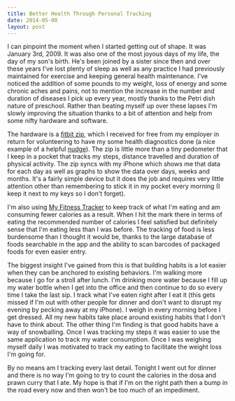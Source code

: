```yaml
---
title: Better Health Through Personal Tracking
date: 2014-05-08
layout: post
---
```


I can pinpoint the moment when I started getting out of shape. It was January 3rd, 2009. It was also one of the most joyous days of my life, the day of my son's birth. He's been joined by a sister since then and over these years I've lost plenty of sleep as well as any practice I had previously maintained for exercise and keeping general health maintenance. I've noticed the addition of some pounds to my weight, loss of energy and some chronic aches and pains, not to mention the increase in the number and duration of diseases I pick up every year, mostly thanks to the Petri dish nature of preschool.  Rather than beating myself up over these lapses I'm slowly improving the situation thanks to a bit of attention and help from some nifty hardware and software. 

The hardware is a [fitbit zip][1], which I received for free from my employer in return for volunteering to have my some health diagnostics done (a nice example of a helpful [nudge][2]). The zip is little more than a tiny pedometer that I keep in a pocket that tracks my steps, distance travelled and duration of physical activity. The zip syncs with my iPhone which shows me that data for each day as well as graphs to show the data over days, weeks and months.  It's a fairly simple device but it does the job and requires very little attention other than remembering to stick it in my pocket every morning (I keep it next to my keys so I don't forget). 

I'm also using  [My Fitness Tracker][3] to keep track of what I'm eating and am consuming fewer calories as a result. When I hit the mark there in terms of eating the recommended number of calories I feel satisfied but definitely sense that I'm eating less than I was before. The tracking of food is less burdensome than I thought it would be, thanks to the large database of foods searchable in the app and the ability to scan barcodes of packaged foods for even easier entry.

The biggest insight I've gained from this is that building habits is a lot easier when they can be anchored to existing behaviors. I'm walking more because I go for a stroll after lunch. I'm drinking more water because I fill up my water bottle when I get into the office and then continue to do so every time I take the last sip. I track what I've eaten right after I eat it (this gets missed if I'm out with other people for dinner and don't want to disrupt my evening by pecking away at my iPhone). I weigh in every morning before I get dressed. All my new habits take place around existing habits that I don't have to think about. The other thing I'm finding is that good habits have a way of  snowballing. Once I was tracking my steps it was easier to use the same application to track my water consumption. Once I was weighing myself daily I was motivated to track my eating to facilitate the weight loss I'm going for.

By no means am I tracking every last detail. Tonight I went out for dinner and there is no way I'm going to try to count the calories in the dosa and prawn curry that I ate. My hope is that  if I'm on the right path then a bump in the road every now and then won't be too much of an impediment. 

[1]: http://www.fitbit.com/zip
[2]: http://www.amazon.com/Nudge-Improving-Decisions-Health-Happiness/dp/014311526X
[3]: http://www.myfitnesspal.com/
